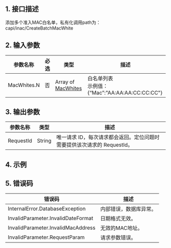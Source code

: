 ## 1. 接口描述




添加多个准入MAC白名单，私有化调用path为：capi/inac/CreateBatchMacWhite

## 2. 输入参数


| 参数名称 | 必选 | 类型 | 描述 |
|---------|---------|---------|---------|
| MacWhites.N | 否 | Array of [MacWhites](/开放API/云规范接口/版本：2022-06-01/数据结构.md#MacWhites) | <strong><font color="blue"></font></strong>白名单列表<br/>示例值：{“Mac”:"AA:AA:AA:CC:CC:CC"} |

## 3. 输出参数

| 参数名称 | 类型 | 描述 |
|---------|---------|---------|
| RequestId | String | 唯一请求 ID，每次请求都会返回。定位问题时需要提供该次请求的 RequestId。|

## 4. 示例












## 5. 错误码


| 错误码 | 描述 |
|---------|---------|
| InternalError.DatabaseException | 内部错误，数据库异常。 |
| InvalidParameter.InvalidDateFormat | 日期格式无效。 |
| InvalidParameter.InvalidMacAddress | 无效的MAC地址。 |
| InvalidParameter.RequestParam | 请求参数错误。 |
